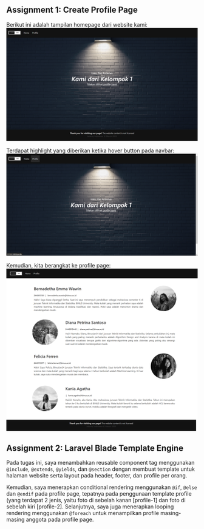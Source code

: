 ## Assignment 1: Create Profile Page

Berikut ini adalah tampilan homepage dari website kami: 
![Hompage](https://github.com/ferren11/WebProg-ProfilePage/blob/master/images/homepage.png)

Terdapat highlight yang diberikan ketika hover button pada navbar: 
![Hover](https://github.com/ferren11/WebProg-ProfilePage/blob/master/images/homepage-hover.png)

Kemudian, kita berangkat ke profile page: 
![Profile Page](https://github.com/ferren11/WebProg-ProfilePage/blob/master/images/profilepage.png)

## Assignment 2: Laravel Blade Template Engine

Pada tugas ini, saya menambahkan reusable component tag menggunakan ```@include```, ```@extends```, ```@yields```, dan ```@section``` dengan membuat template untuk halaman website serta layout pada header, footer, dan profile per orang. 

Kemudian, saya menerapkan conditional rendering menggunakan ```@if```, ```@else``` dan ```@endif``` pada profile page, tepatnya pada penggunaan template profile (yang terdapat 2 jenis, yaitu foto di sebelah kanan [profile-1] dan foto di sebelah kiri [profile-2]. Selanjutnya, saya juga menerapkan looping rendering menggunakan ```@foreach``` untuk menampilkan profile masing-masing anggota pada profile page. 
